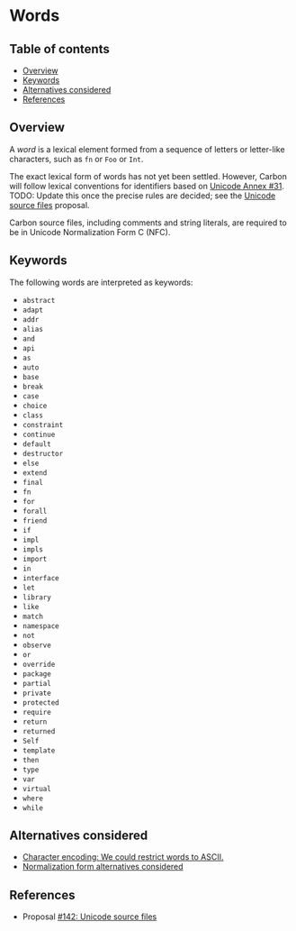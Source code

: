 # Words

<!--
Part of the Carbon Language project, under the Apache License v2.0 with LLVM
Exceptions. See /LICENSE for license information.
SPDX-License-Identifier: Apache-2.0 WITH LLVM-exception
-->

<!-- toc -->

## Table of contents

-   [Overview](#overview)
-   [Keywords](#keywords)
-   [Alternatives considered](#alternatives-considered)
-   [References](#references)

<!-- tocstop -->

## Overview

A _word_ is a lexical element formed from a sequence of letters or letter-like
characters, such as `fn` or `Foo` or `Int`.

The exact lexical form of words has not yet been settled. However, Carbon will
follow lexical conventions for identifiers based on
[Unicode Annex #31](https://unicode.org/reports/tr31/). TODO: Update this once
the precise rules are decided; see the
[Unicode source files](/proposals/p0142.md#characters-in-identifiers-and-whitespace)
proposal.

Carbon source files, including comments and string literals, are required to be
in Unicode Normalization Form C (NFC).

## Keywords

<!--
Keep in sync:
- utils/textmate/Syntaxes/Carbon.plist
- utils/treesitter/queries/highlights.scm
-->

The following words are interpreted as keywords:

-   `abstract`
-   `adapt`
-   `addr`
-   `alias`
-   `and`
-   `api`
-   `as`
-   `auto`
-   `base`
-   `break`
-   `case`
-   `choice`
-   `class`
-   `constraint`
-   `continue`
-   `default`
-   `destructor`
-   `else`
-   `extend`
-   `final`
-   `fn`
-   `for`
-   `forall`
-   `friend`
-   `if`
-   `impl`
-   `impls`
-   `import`
-   `in`
-   `interface`
-   `let`
-   `library`
-   `like`
-   `match`
-   `namespace`
-   `not`
-   `observe`
-   `or`
-   `override`
-   `package`
-   `partial`
-   `private`
-   `protected`
-   `require`
-   `return`
-   `returned`
-   `Self`
-   `template`
-   `then`
-   `type`
-   `var`
-   `virtual`
-   `where`
-   `while`

## Alternatives considered

-   [Character encoding: We could restrict words to ASCII.](/proposals/p0142.md#character-encoding-1)
-   [Normalization form alternatives considered](/proposals/p0142.md#normalization-forms)

## References

-   Proposal
    [#142: Unicode source files](https://github.com/carbon-language/carbon-lang/pull/142)
